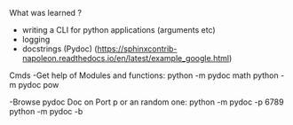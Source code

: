 What was learned ?
- writing a CLI for python applications (arguments etc)
- logging
- docstrings (Pydoc) (https://sphinxcontrib-napoleon.readthedocs.io/en/latest/example_google.html)


Cmds
-Get help of Modules and functions:
    python -m pydoc math
    python -m pydoc pow

-Browse pydoc Doc on Port p or an random one:
    python -m pydoc -p 6789
    python -m pydoc -b